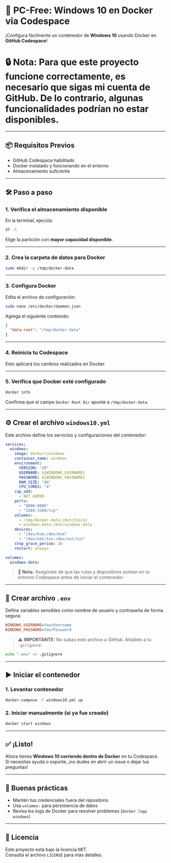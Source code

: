 # 🚀 PC-Free: Windows 10 en Docker via Codespace

¡Configura fácilmente un contenedor de **Windows 10** usando Docker en **GitHub Codespace**!  

# 🔒 Nota: Para que este proyecto funcione correctamente, es necesario que sigas mi cuenta de GitHub. De lo contrario, algunas funcionalidades podrían no estar disponibles.

---

## 📦 Requisitos Previos

- GitHub Codespace habilitado
- Docker instalado y funcionando en el entorno
- Almacenamiento suficiente

---

## 🛠️ Paso a paso

### 1. Verifica el almacenamiento disponible

En la terminal, ejecuta:

```bash
df -h
```

Elige la partición con **mayor capacidad disponible**.

---

### 2. Crea la carpeta de datos para Docker

```bash
sudo mkdir -p /tmp/docker-data
```

---

### 3. Configura Docker

Edita el archivo de configuración:

```bash
sudo nano /etc/docker/daemon.json
```

Agrega el siguiente contenido:

```json
{
  "data-root": "/tmp/docker-data"
}
```

---

### 4. Reinicia tu Codespace

Esto aplicará los cambios realizados en Docker.

---

### 5. Verifica que Docker esté configurado

```bash
docker info
```

Confirma que el campo `Docker Root Dir` apunte a `/tmp/docker-data`.

---

## ⚙️ Crear el archivo `windows10.yml`

Este archivo define los servicios y configuraciones del contenedor:

```yaml
services:
  windows:
    image: dockurr/windows
    container_name: windows
    environment:
      VERSION: "10"
      USERNAME: ${WINDOWS_USERNAME}
      PASSWORD: ${WINDOWS_PASSWORD}
      RAM_SIZE: "4G"
      CPU_CORES: "4"
    cap_add:
      - NET_ADMIN
    ports:
      - "8006:8006"
      - "3389:3389/tcp"
    volumes:
      - /tmp/docker-data:/mnt/disco1
      - windows-data:/mnt/windows-data
    devices:
      - "/dev/kvm:/dev/kvm"
      - "/dev/net/tun:/dev/net/tun"
    stop_grace_period: 2m
    restart: always

volumes:
  windows-data:
```

> 📌 **Nota:** Asegúrate de que las rutas y dispositivos existan en tu entorno Codespace antes de iniciar el contenedor.

---

## 🔐 Crear archivo `.env`

Define variables sensibles como nombre de usuario y contraseña de forma segura:

```ini
WINDOWS_USERNAME=YourUsername
WINDOWS_PASSWORD=YourPassword
```

> ⚠️ **IMPORTANTE:** No subas este archivo a GitHub. Añádelo a tu `.gitignore`:

```bash
echo ".env" >> .gitignore
```

---

## ▶️ Iniciar el contenedor

### 1. Levantar contenedor

```bash
docker-compose -f windows10.yml up
```

### 2. Iniciar manualmente (si ya fue creado)

```bash
docker start windows
```

---

## ✅ ¡Listo!

Ahora tienes **Windows 10 corriendo dentro de Docker** en tu Codespace.  
Si necesitas ayuda o soporte, ¡no dudes en abrir un issue o dejar tus preguntas!

---

## 🧠 Buenas prácticas

- Mantén tus credenciales fuera del repositorio
- Usa `volumes:` para persistencia de datos
- Revisa los logs de Docker para resolver problemas (`docker logs windows`)

---

## 📄 Licencia

Este proyecto está bajo la licencia MIT.  
Consulta el archivo `LICENSE` para más detalles.
